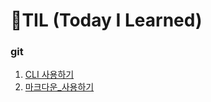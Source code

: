 # 🌱TIL (Today I Learned)

### git

1.  [CLI 사용하기](./startcamp/CLI.md)
2.  [마크다운_사용하기 ](startcamp/Markdown.md)

